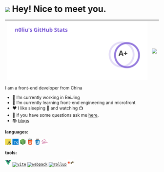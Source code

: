 <h1><img src="https://emojis.slackmojis.com/emojis/images/1531849430/4246/blob-sunglasses.gif?1531849430" width="30"/> Hey! Nice to meet you.</h1>

| <a href="https://github.com/n0liu/github-readme-stats"><img align="center" src="./images/index.svg" alt="n0liu's github stats" /></a>| <a href="https://github.com/n0liu/github-readme-stats"><img align="center" src="https://github-readme-stats.vercel.app/api/top-langs/?username=n0liu&layout=compact&theme=buefy&hide_border=true" /></a> |
| ------------- | ------------- |

I am a front-end developer from China

- 🔭 I’m currently working in BeiJing
- 🌱 I’m currently learning front-end engineering and microfront
- ❤️ I like sleeping 🛌 and watching 📺 
- 💬 if you have some questions ask me [here](https://github.com/n0liu/n0liu/issues).
- 📚 [blogs](https://www.landuoduo.top)
<p>
  <strong>languages: </strong>
</p>
<p>
   <code><a target="_blank" rel="noopener noreferrer" href="https://raw.githubusercontent.com/github/explore/80688e429a7d4ef2fca1e82350fe8e3517d3494d/topics/javascript/javascript.png"><img height="20" src="https://raw.githubusercontent.com/github/explore/80688e429a7d4ef2fca1e82350fe8e3517d3494d/topics/javascript/javascript.png" style="max-width: 100%;"></a></code>
  <code><a target="_blank" rel="noopener noreferrer" href="https://raw.githubusercontent.com/github/explore/80688e429a7d4ef2fca1e82350fe8e3517d3494d/topics/typescript/typescript.png"><img height="20" src="https://raw.githubusercontent.com/github/explore/80688e429a7d4ef2fca1e82350fe8e3517d3494d/topics/typescript/typescript.png" style="max-width: 100%;"></a></code>
   <code><a target="_blank" rel="noopener noreferrer" href="https://raw.githubusercontent.com/github/explore/80688e429a7d4ef2fca1e82350fe8e3517d3494d/topics/nodejs/nodejs.png"><img height="20" src="https://raw.githubusercontent.com/github/explore/80688e429a7d4ef2fca1e82350fe8e3517d3494d/topics/nodejs/nodejs.png" style="max-width: 100%;"></a></code>
   <code><a target="_blank" rel="noopener noreferrer" href="https://raw.githubusercontent.com/github/explore/80688e429a7d4ef2fca1e82350fe8e3517d3494d/topics/html/html.png"><img height="20" src="https://raw.githubusercontent.com/github/explore/80688e429a7d4ef2fca1e82350fe8e3517d3494d/topics/html/html.png" style="max-width: 100%;"></a></code>
   <code><a target="_blank" rel="noopener noreferrer" href="https://raw.githubusercontent.com/github/explore/80688e429a7d4ef2fca1e82350fe8e3517d3494d/topics/css/css.png"><img height="20" src="https://raw.githubusercontent.com/github/explore/80688e429a7d4ef2fca1e82350fe8e3517d3494d/topics/css/css.png" style="max-width: 100%;"></a></code>
  <code><a target="_blank" rel="noopener noreferrer" href="https://raw.githubusercontent.com/github/explore/80688e429a7d4ef2fca1e82350fe8e3517d3494d/topics/sass/sass.png"><img height="20" src="https://raw.githubusercontent.com/github/explore/80688e429a7d4ef2fca1e82350fe8e3517d3494d/topics/sass/sass.png" style="max-width: 100%;"></a></code>
</p>

<p>
  <strong>tools: </strong>
</p>
<p>
  <code><a target="_blank" rel="noopener noreferrer" title="vue" href="https://raw.githubusercontent.com/github/explore/80688e429a7d4ef2fca1e82350fe8e3517d3494d/topics/vue/vue.png"><img height="20" src="https://raw.githubusercontent.com/github/explore/80688e429a7d4ef2fca1e82350fe8e3517d3494d/topics/vue/vue.png" style="max-width: 100%;"></a></code>
  <code><a target="_blank" rel="noopener noreferrer" title="vite" href="https://cn.vitejs.dev"><img height="20" src="https://cn.vitejs.dev/logo.svg" alt="vite" data-canonical-src="https://cn.vitejs.dev/logo.svg" style="max-width: 100%;"></a></code>
  <code><a target="_blank" rel="noopener noreferrer" href="https://webpack.docschina.org/" title="webpack"><img height="20" src="https://webpack.docschina.org/icon_180x180.png" alt="webpack" style="max-width: 100%;" data-canonical-src="https://webpack.docschina.org/icon_180x180.png"></a></code>
  <code><a target="_blank" rel="noopener noreferrer" href="https://rollupjs.org" title="rollup"><img height="20" src="https://rollupjs.org/rollup-logo.svg" alt="rollup" style="max-width: 100%;" data-canonical-src="https://rollupjs.org/rollup-logo.svg"></a></code>
  <code><a target="_blank" rel="noopener noreferrer" title="git" href="https://raw.githubusercontent.com/github/explore/80688e429a7d4ef2fca1e82350fe8e3517d3494d/topics/git/git.png"><img height="20" src="https://raw.githubusercontent.com/github/explore/80688e429a7d4ef2fca1e82350fe8e3517d3494d/topics/git/git.png" alt="git" style="max-width: 100%;"></a></code>
</p>

